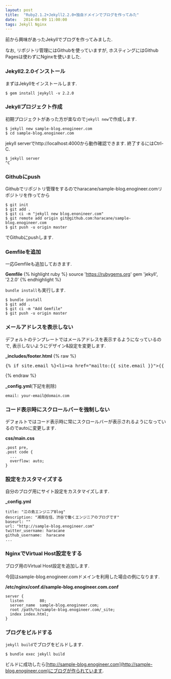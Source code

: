 ```yaml
---
layout: post
title:  "Ruby2.1.2+Jekyll2.2.0+独自ドメインでブログを作ってみた"
date:   2014-08-09 11:00:00
tags: Jekyll Nginx
---
```


前から興味があったJekyllでブログを作ってみました.

なお, リポジトリ管理にはGithubを使っていますが, ホスティングにはGithub Pagesは使わずにNginxを使いました.

### Jekyll2.2.0インストール

まずはJekyllをインストールします.

    $ gem install jeykyll -v 2.2.0

### Jekyllプロジェクト作成

初期プロジェクトがあった方が楽なので```jekyll new```で作成します.

    $ jekyll new sample-blog.enogineer.com
    $ cd sample-blog.enogineer.com

jekyll serverでhttp://localhost:4000から動作確認できます. 終了するにはCtrl-C.

    $ jekyll server
    ^C

### Githubにpush

Githubでリポジトリ管理をするのでharacane/sample-blog.enogineer.comリポジトリを作ってから

    $ git init
    $ git add .
    $ git ci -m "jekyll new blog.enonineer.com"
    $ git remote add origin git@github.com:haracane/sample-blog.enogineer.com
    $ git push -u origin master

でGithubにpushします.

### Gemfileを追加

一応Gemfileも追加しておきます.

**Gemfile**
{% highlight ruby %}
source 'https://rubygems.org'
gem 'jekyll', '2.2.0'
{% endhighlight %}

```bundle install```も実行します.

    $ bundle install
    $ git add .
    $ git ci -m "Add Gemfile"
    $ git push -u origin master

### メールアドレスを表示しない

デフォルトのテンプレートではメールアドレスを表示するようになっているので, 表示しないようにデザイン&設定を変更します.

**_includes/footer.html**
{% raw %}
<pre>
{% if site.email %}&lt;li&gt;&lt;a href="mailto:{{ site.email }}"&gt;{{ site.email }}&lt;/a&gt;&lt;/li&gt;{% endif %}
</pre>
{% endraw %}

**_config.yml**(下記を削除)

    email: your-email@domain.com

### コード表示時にスクロールバーを強制しない

デフォルトではコード表示時に常にスクロールバーが表示されるようになっているのでautoに変更します.

**css/main.css**

    .post pre,
    .post code {
      ...
      overflow: auto;
    }

### 設定をカスタマイズする

自分のブログ用にサイト設定をカスタマイズします.

**_config.yml**

    title: "江の島エンジニアBlog"
    description: "湘南在住、渋谷で働くエンジニアのブログです"
    baseurl: ""
    url: "http://sample-blog.enogineer.com"
    twitter_username: haracane
    github_username:  haracane
    ...

### NginxでVirtual Host設定をする

ブログ用のVirtual Host設定を追加します.

今回はsample-blog.enogineer.comドメインを利用した場合の例になります.

**/etc/nginx/conf.d/sample-blog.enogineer.com.conf**

    server {
      listen       80;
      server_name  sample-blog.enogineer.com;
      root /path/to/sample-blog.enogineer.com/_site;
      index index.html;
    }

### ブログをビルドする

```jekyll build```でブログをビルドします.

    $ bundle exec jekyll build

ビルドに成功したら[http://sample-blog.enogineer.com](http://sample-blog.enogineer.com)にブログが作られています.

